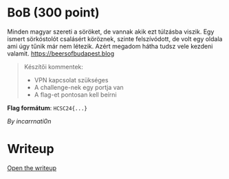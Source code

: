 # BoB (300 point)
Minden magyar szereti a söröket, de vannak akik ezt túlzásba viszik. Egy ismert sörkóstolót csalásért köröznek, szinte felszívódott, de volt egy oldala ami úgy tűnik már nem létezik. Azért megadom hátha tudsz vele kezdeni valamit. https://beersofbudapest.blog

> Készítői kommentek:
> - VPN kapcsolat szükséges
> - A challenge-nek egy portja van
> - A flag-et pontosan kell beírni

**Flag formátum**: `HCSC24{...}`

*By incarrnati0n*

# Writeup
[Open the writeup](WRITEUP.md)